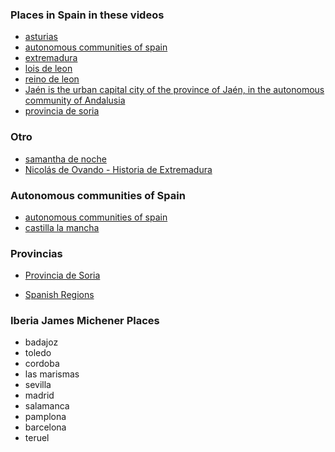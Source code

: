 
### Places in Spain in these videos

* [asturias](https://en.wikipedia.org/wiki/Asturias)
* [autonomous communities of spain](https://en.wikipedia.org/wiki/Autonomous_communities_of_Spain)
* [extremadura](https://www.youtube.com/watch?v=Jp5CV-vuQuI)
* [lois de leon](https://www.diariodevalderrueda.es/texto-diario/mostrar/2113016/lois-leon-entre-cinco-destinos-perfectos-perderse-espana)
* [reino de leon](https://es.wikipedia.org/wiki/Reino_de_Le%C3%B3n)
* [Jaén is the urban capital city of the province of Jaén, in the autonomous community of Andalusia](https://en.wikipedia.org/wiki/Ja%C3%A9n,_Spain)
* [provincia de soria](https://www.google.com/search?q=provincia+de+soria&oq=provincia+de+soria&aqs=chrome..69i57j46i512j0i512j0i22i30l7.4283j0j7&sourceid=chrome&ie=UTF-8)

### Otro

* [samantha de noche](https://www.youtube.com/channel/UCVWiotiD3F5esb-AYr874iQ)
* [Nicolás de Ovando - Historia de Extremadura](https://www.youtube.com/watch?v=SxwnG7OTfLA)

### Autonomous communities of Spain

* [autonomous communities of spain](https://en.wikipedia.org/wiki/Autonomous_communities_of_Spain)
* [castilla la mancha](https://en.wikipedia.org/wiki/Castilla%E2%80%93La_Mancha)

### Provincias

* [Provincia de Soria](https://es.wikipedia.org/wiki/Provincia_de_Soria)

* [Spanish Regions](https://www.youtube.com/watch?v=Md5-ANncZpM)

### Iberia James Michener Places

* badajoz
* toledo
* cordoba
* las marismas
* sevilla
* madrid
* salamanca
* pamplona
* barcelona
* teruel
